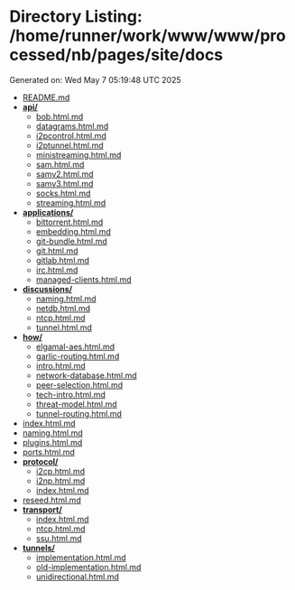 # Directory Listing: /home/runner/work/www/www/processed/nb/pages/site/docs
Generated on: Wed May  7 05:19:48 UTC 2025

- [README.md](README.md)
- **[api/](api/)**
  - [bob.html.md](api/bob.html.md)
  - [datagrams.html.md](api/datagrams.html.md)
  - [i2pcontrol.html.md](api/i2pcontrol.html.md)
  - [i2ptunnel.html.md](api/i2ptunnel.html.md)
  - [ministreaming.html.md](api/ministreaming.html.md)
  - [sam.html.md](api/sam.html.md)
  - [samv2.html.md](api/samv2.html.md)
  - [samv3.html.md](api/samv3.html.md)
  - [socks.html.md](api/socks.html.md)
  - [streaming.html.md](api/streaming.html.md)
- **[applications/](applications/)**
  - [bittorrent.html.md](applications/bittorrent.html.md)
  - [embedding.html.md](applications/embedding.html.md)
  - [git-bundle.html.md](applications/git-bundle.html.md)
  - [git.html.md](applications/git.html.md)
  - [gitlab.html.md](applications/gitlab.html.md)
  - [irc.html.md](applications/irc.html.md)
  - [managed-clients.html.md](applications/managed-clients.html.md)
- **[discussions/](discussions/)**
  - [naming.html.md](discussions/naming.html.md)
  - [netdb.html.md](discussions/netdb.html.md)
  - [ntcp.html.md](discussions/ntcp.html.md)
  - [tunnel.html.md](discussions/tunnel.html.md)
- **[how/](how/)**
  - [elgamal-aes.html.md](how/elgamal-aes.html.md)
  - [garlic-routing.html.md](how/garlic-routing.html.md)
  - [intro.html.md](how/intro.html.md)
  - [network-database.html.md](how/network-database.html.md)
  - [peer-selection.html.md](how/peer-selection.html.md)
  - [tech-intro.html.md](how/tech-intro.html.md)
  - [threat-model.html.md](how/threat-model.html.md)
  - [tunnel-routing.html.md](how/tunnel-routing.html.md)
- [index.html.md](index.html.md)
- [naming.html.md](naming.html.md)
- [plugins.html.md](plugins.html.md)
- [ports.html.md](ports.html.md)
- **[protocol/](protocol/)**
  - [i2cp.html.md](protocol/i2cp.html.md)
  - [i2np.html.md](protocol/i2np.html.md)
  - [index.html.md](protocol/index.html.md)
- [reseed.html.md](reseed.html.md)
- **[transport/](transport/)**
  - [index.html.md](transport/index.html.md)
  - [ntcp.html.md](transport/ntcp.html.md)
  - [ssu.html.md](transport/ssu.html.md)
- **[tunnels/](tunnels/)**
  - [implementation.html.md](tunnels/implementation.html.md)
  - [old-implementation.html.md](tunnels/old-implementation.html.md)
  - [unidirectional.html.md](tunnels/unidirectional.html.md)
